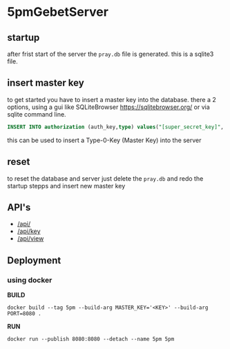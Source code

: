 # 5pmGebetServer

## startup
after frist start of the server the `pray.db` file is generated. this is a sqlite3 file.

## insert master key
to get started you have to insert a master key into the database. there a 2 options, using a gui like SQLiteBrowser <https://sqlitebrowser.org/> or via sqlite command line.
```sql
INSERT INTO authorization (auth_key,type) values("[super_secret_key]", 0)
```
this can be used to insert a Type-0-Key (Master Key) into the server

## reset
to reset the database and server just delete the `pray.db` and redo the startup stepps and insert new master key


## API's
* [/api/](doc/api_.md)
* [/api/key](doc/api_key.md)
* [/api/view](doc/api_view.md)

## Deployment
### using docker
**BUILD**
```shell script
docker build --tag 5pm --build-arg MASTER_KEY='<KEY>' --build-arg PORT=8080 .
```

**RUN**
```shell script
docker run --publish 8080:8080 --detach --name 5pm 5pm
```
